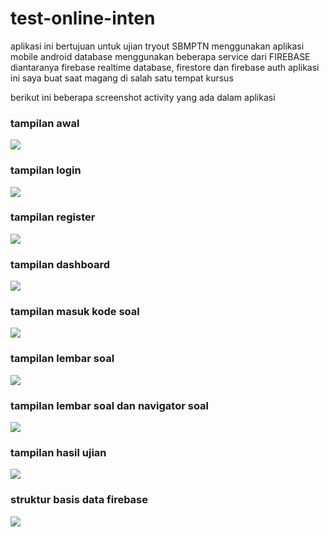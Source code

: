 # test-online-inten
aplikasi ini bertujuan untuk ujian tryout SBMPTN menggunakan aplikasi mobile android
database menggunakan beberapa service dari FIREBASE diantaranya firebase realtime database, firestore dan firebase auth
aplikasi ini saya buat saat magang di salah satu tempat kursus

berikut ini beberapa screenshot activity yang ada dalam aplikasi  

### tampilan awal
![](gambar/home.jpg)

### tampilan login
![](gambar/login.jpg)

### tampilan register
![](gambar/register.jpg)

### tampilan dashboard
![](gambar/dashboard.jpg)

### tampilan masuk kode soal
![](gambar/masukkelas.jpg)

### tampilan lembar soal
![](gambar/lembarsoal.jpg)

### tampilan lembar soal dan navigator soal
![](gambar/lembarsoaldannavigatorsoal.jpg)

### tampilan hasil ujian
![](gambar/examresult.jpg)

### struktur basis data firebase
![](gambar/firebase.JPG)
